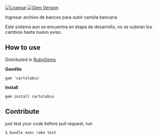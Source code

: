 [![License](https://img.shields.io/badge/license-MIT-green.svg)](https://github.com/aastorga123/cartola/blob/master/LICENSE) [![Gem Version](https://badge.fury.io/rb/cartolabco.svg)](https://badge.fury.io/rb/cartolabco)

Ingresar archivo de bancos para subir cartola bancaria

Este sistema aun se encuentra en etapa de desarrollo, no se subiran los cambios hasta nuevo aviso.

## How to use

Distributed in [RubyGems](https://rubygems.org/gems/cartolabco)

__Gemfile__

`gem 'cartolabco'`

__Install__

`gem install cartolabco`

## Contribute
just test your code before pull request, run 
```console
$ bundle exec rake test
```